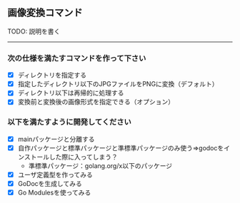 ## 画像変換コマンド

TODO: 説明を書く

---
### 次の仕様を満たすコマンドを作って下さい
- [x] ディレクトリを指定する
- [x] 指定したディレクトリ以下のJPGファイルをPNGに変換（デフォルト）
- [x] ディレクトリ以下は再帰的に処理する
- [x] 変換前と変換後の画像形式を指定できる（オプション）

### 以下を満たすように開発してください
- [x] mainパッケージと分離する
- [x] 自作パッケージと標準パッケージと準標準パッケージのみ使う=>godocをインストールした際に入ってしまう？
  - 準標準パッケージ：golang.org/x以下のパッケージ
- [x] ユーザ定義型を作ってみる
- [x] GoDocを生成してみる
- [x] Go Modulesを使ってみる
